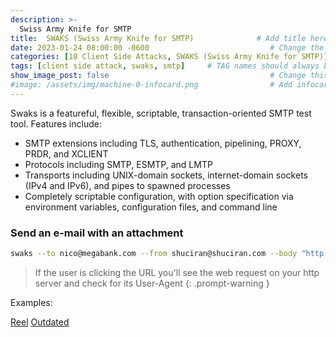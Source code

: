 ```yaml
---
description: >-
  Swiss Army Knife for SMTP
title:  SWAKS (Swiss Army Knife for SMTP)              # Add title here
date: 2023-01-24 08:00:00 -0600                           # Change the date to match completion date
categories: [10 Client Side Attacks, SWAKS (Swiss Army Knife for SMTP)]         # Change Templates to Writeup
tags: [client side attack, swaks, smtp]     # TAG names should always be lowercase; replace template with writeup, and add relevant tags
show_image_post: false                                    # Change this to true
#image: /assets/img/machine-0-infocard.png                # Add infocard image here for post preview image
---
```


Swaks is a featureful, flexible, scriptable, transaction-oriented SMTP test tool. Features include:

- SMTP extensions including TLS, authentication, pipelining, PROXY, PRDR, and XCLIENT
- Protocols including SMTP, ESMTP, and LMTP
- Transports including UNIX-domain sockets, internet-domain sockets (IPv4 and IPv6), and pipes to spawned processes
- Completely scriptable configuration, with option specification via environment variables, configuration files, and command line

### Send an e-mail with an attachment
```bash
swaks --to nico@megabank.com --from shuciran@shuciran.com --body "http://10.10.16.2" --header "Subject: RTF format procedure" --attach Invoice.rtf
```
> If the user is clicking the URL you'll see the web request on your http server and check for its User-Agent
{: .prompt-warning }

Examples:

[Reel](https://shuciran.github.io/posts/Reel/#fnref:swaks)
[Outdated](https://shuciran.github.io/posts/Outdated/#fnref:swaks)